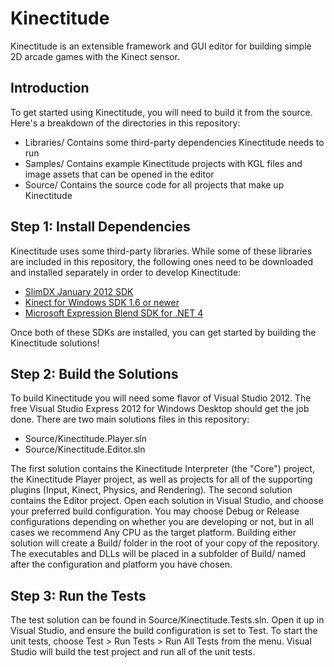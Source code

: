 Kinectitude
===========

Kinectitude is an extensible framework and GUI editor for building simple 2D arcade games with the Kinect sensor.

Introduction
------------

To get started using Kinectitude, you will need to build it from the source. Here's a breakdown of the directories in this repository:

* Libraries/ Contains some third-party dependencies Kinectitude needs to run
* Samples/ Contains example Kinectitude projects with KGL files and image assets that can be opened in the editor
* Source/ Contains the source code for all projects that make up Kinectitude

Step 1: Install Dependencies
----------------------------

Kinectitude uses some third-party libraries. While some of these libraries are included in this repository, the following ones need to be downloaded and installed separately in order to develop Kinectitude:

* [SlimDX January 2012 SDK](http://slimdx.org/download.php)
* [Kinect for Windows SDK 1.6 or newer](http://www.microsoft.com/en-us/kinectforwindows/develop/developer-downloads.aspx)
* [Microsoft Expression Blend SDK for .NET 4](http://www.microsoft.com/en-ca/download/details.aspx?id=10801)

Once both of these SDKs are installed, you can get started by building the Kinectitude solutions!

Step 2: Build the Solutions
---------------------------

To build Kinectitude you will need some flavor of Visual Studio 2012. The free Visual Studio Express 2012 for Windows Desktop should get the job done. There are two main solutions files in this repository:

* Source/Kinectitude.Player.sln
* Source/Kinectitude.Editor.sln

The first solution contains the Kinectitude Interpreter (the "Core") project, the Kinectitude Player project, as well as projects for all of the supporting plugins (Input, Kinect, Physics, and Rendering). The second solution contains the Editor project. Open each solution in Visual Studio, and choose your preferred build configuration. You may choose Debug or Release configurations depending on whether you are developing or not, but in all cases we recommend Any CPU as the target platform. Building either solution will create a Build/ folder in the root of your copy of the repository. The executables and DLLs will be placed in a subfolder of Build/ named after the configuration and platform you have chosen. 

Step 3: Run the Tests
---------------------

The test solution can be found in Source/Kinectitude.Tests.sln. Open it up in Visual Studio, and ensure the build configuration is set to Test. To start the unit tests, choose Test > Run Tests > Run All Tests from the menu. Visual Studio will build the test project and run all of the unit tests. 